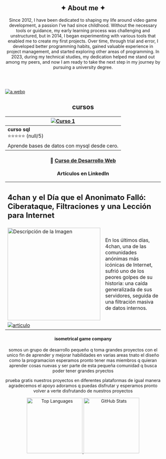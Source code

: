 
<!-- xxxxxxxxxxxxxxxxxxxxxxxxxxxxxxxxxxxxxxxxxxxxxxxxxxxxxxxxxxxxxxxxxxxxxxxxxxxxxxxxxxxxxxxxxxxxxxx Sobre mi   xxxxxxxxxxxxxxxxxxxxxxxxxxxxxxxxxxxxxxxxxxxxxxxxxxxxxxxxxxxxxxxxxxxxxxxxxxxxxxxxxxxxxxxxxxxxxxx -->
<section align="center"> 

<h1> ✦ About me ✦ </h1>

<p>
       Since 2012, I have been dedicated to shaping my life around video game development, a passion I’ve had since childhood. Without the necessary tools or guidance, my early learning process was challenging and unstructured, but in 2014, I began experimenting with
       various tools that enabled me to create my first projects. Over time, through trial and error, I developed better programming habits, gained valuable experience in project management, and started exploring other areas of programming. In 2023, during my
       technical studies, my dedication helped me stand out among my peers, and now I am ready to take the next step in my journey by pursuing a university degree.
</p> <br> </br> </section>

<!-- banner --> 

[![a.webp](https://i.postimg.cc/7ZMmj0Ss/a.webp)](https://postimg.cc/pmrfF9Gz)













<!-- xxxxxxxxxxxxxxxxxxxxxxxxxxxxxxxxxxxxxxxxxxxxxxxxxxxxxxxxxxxxxxxxxxxxxxxxxxxxxxxxxxxxxxxxxxxxxxx cursos xxxxxxxxxxxxxxxxxxxxxxxxxxxxxxxxxxxxxxxxxxxxxxxxxxxxxxxxxxxxxxxxxxxxxxxxxxxxxxxxxxxxxxxxxxxxxxx -->
<section align="center">
<h1>cursos</h1>
<div align="center">
  


| [![Curso 1](https://img.shields.io/badge/UDEMY-EC5252?style=for-the-badge&logo=udemy&logoColor=white)](https://udemy.com/tu-curso-1) |
|-----------------------------------------------------------------------------------------------------------------------------------|
| **curso sql** <br> ⭐⭐⭐⭐⭐ (null/5)                                                                                        | 
| Aprende bases de datos con mysql desde cero.                                                                                      | 
</div>

   <h3>📌 <a href="https://udemy.com/tu-otro-curso">Curso de Desarrollo Web</a></h3>
   














<!-- xxxxxxxxxxxxxxxxxxxxxxxxxxxxxxxxxxxxxxxxxxxxxxxxxxxxxxxxxxxxxxxxxxxxxxxxxxxxxxxxxxxxxxxxxxxxxxx articulos xxxxxxxxxxxxxxxxxxxxxxxxxxxxxxxxxxxxxxxxxxxxxxxxxxxxxxxxxxxxxxxxxxxxxxxxxxxxxxxxxxxxxxxxxxxxxxx -->
<section align="center">
<h1>Artículos en LinkedIn</h1>
    
    
<table> <tr>  <td colspan="2">
<h2>4chan y el Día que el Anonimato Falló: Ciberataque, Filtraciones y una Lección para Internet</h2>
</td> </tr> <tr> <td>
<img src="https://media.licdn.com/dms/image/v2/D4E12AQEU3zhi50nEiQ/article-cover_image-shrink_720_1280/B4EZZzJ.AZHcAI-/0/1745688717176?e=1750896000&v=beta&t=nsXgCIVuhp3S55AuLs7_5DUM1rI0qwfafzevd3fQMoo" alt="Descripción de la Imagen" width="300"/>
</td> <td>
<p>En los últimos días, 4chan, una de las comunidades anónimas más icónicas de Internet, sufrió uno de los peores golpes de su historia: una caída generalizada de sus servidores, seguida de una filtración masiva de datos internos.</p>
</td> </tr> <tr>
<td colspan="2"> <a href="https://www.linkedin.com/pulse/4chan-y-el-d%25C3%25ADa-que-anonimato-fall%25C3%25B3-ciberataque-una-caceres-rios-hmi8e/?trackingId=2XvlrE7jS7GMK%2BCi52tFUA%3D%3D" target="_blank">
<img src="https://img.shields.io/badge/Lee_este_artículo-ffffff?style=for-the-badge&logo=linkedin&logoColor=blue" alt="articulo">
</a> </td> </tr> </table> 
























<!-- xxxxxxxxxxxxxxxxxxxxxxxxxxxxxxxxxxxxxxxxxxxxxxxxxxxxxxxxxxxxxxxxxxxxxxxxxxxxxxxxxxxxxxxxxxxxxxx isometrical game company xxxxxxxxxxxxxxxxxxxxxxxxxxxxxxxxxxxxxxxxxxxxxxxxxxxxxxxxxxxxxxxxxxxxxxxxxxxxxxxxxxxxxxxxxxxxxxx -->
<section align="center">
  
<h1> isometrical game company </h1>
  
<p>
       somos un grupo de desarrollo pequeño q toma grandes proyectos con el unico fin de aprender y mejorar habilidades
       en varias areas tnato el diseño como la programacion esperamos pronto tener mas miembros q quieran aprender cosas nuevas
       y ser parte de esta pequeña comunidad q busca poder tener grandes pryectos
</p>

  
<p>
       prueba gratis nuestros proyectos en diferentes plataformas de igual manera agradecemos el apoyo adoramos q puedas disfrutar 
       y esperamos pronto volver a verte disfrutando de nuestros proyectos
</p>

</table></section>




<!-- xxxxxxxxxxxxxxxxxxxxxxxxxxxxxxxxxxxxxxxxxxxxxxxxxxxxxxxxxxxxxxxxxxxxxxxxxxxxxxxxxxxxxxxxxxxxxxx estadisticas github xxxxxxxxxxxxxxxxxxxxxxxxxxxxxxxxxxxxxxxxxxxxxxxxxxxxxxxxxxxxxxxxxxxxxxxxxxxxxxxxxxxxxxxxxxxxxxx -->
<section align="center">
  
  <!-- Top Languages -->
  <a href="https://github.com/miguelacaceresrios">
    <img height="180em" src="https://github-readme-stats.vercel.app/api/top-langs/?username=miguelacaceresrios&layout=compact&langs_count=8&theme=dark" alt="Top Languages" />
  </a>
  
  <!-- GitHub Stats -->
  <a href="https://github.com/miguelacaceresrios">
    <img height="180em" src="https://github-readme-stats-eight-theta.vercel.app/api?username=miguelacaceresrios&show_icons=true&theme=dark&include_all_commits=true&count_private=true" alt="GitHub Stats" />
  </a>


  
</section>
